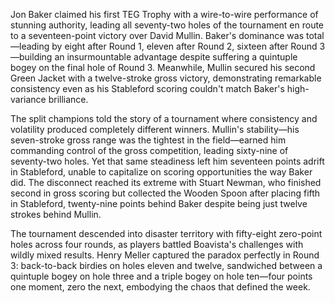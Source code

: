 Jon Baker claimed his first TEG Trophy with a wire-to-wire performance of stunning authority, leading all seventy-two holes of the tournament en route to a seventeen-point victory over David Mullin. Baker's dominance was total—leading by eight after Round 1, eleven after Round 2, sixteen after Round 3—building an insurmountable advantage despite suffering a quintuple bogey on the final hole of Round 3. Meanwhile, Mullin secured his second Green Jacket with a twelve-stroke gross victory, demonstrating remarkable consistency even as his Stableford scoring couldn't match Baker's high-variance brilliance.

The split champions told the story of a tournament where consistency and volatility produced completely different winners. Mullin's stability—his seven-stroke gross range was the tightest in the field—earned him commanding control of the gross competition, leading sixty-nine of seventy-two holes. Yet that same steadiness left him seventeen points adrift in Stableford, unable to capitalize on scoring opportunities the way Baker did. The disconnect reached its extreme with Stuart Newman, who finished second in gross scoring but collected the Wooden Spoon after placing fifth in Stableford, twenty-nine points behind Baker despite being just twelve strokes behind Mullin.

The tournament descended into disaster territory with fifty-eight zero-point holes across four rounds, as players battled Boavista's challenges with wildly mixed results. Henry Meller captured the paradox perfectly in Round 3: back-to-back birdies on holes eleven and twelve, sandwiched between a quintuple bogey on hole three and a triple bogey on hole ten—four points one moment, zero the next, embodying the chaos that defined the week.